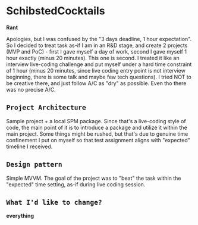 # SchibstedCocktails
**Rant**

Apologies, but I was confused by the "3 days deadline, 1 hour expectation". So I decided to treat task as-if I am in an R&D stage, and create 2 projects (MVP and PoC) - first I gave myself a day of work, second I gave myself 1 hour exactly (minus 20 minutes). This one is second. 
I treated it like an interview live-coding challenge and put myself under a hard time constraint of 1 hour (minus 20 minutes, since live coding entry point is not interview beginning, there is some talk and maybe few tech questions).
I tried NOT to be creative there, and just follow A/C as "dry" as possible. Even tho there was no precise A/C.

``Project Architecture``
- 
Sample project + a local SPM package. Since that's a live-coding style of code, the main point of it is to introduce a package and utilize it within the main project. Some things might be rushed, but that's due to genuine time confinement I put on myself so that test assignment aligns with "expected" timeline I received.

``Design pattern``
-
Simple MVVM. The goal of the project was to "beat" the task within the "expected" time setting, as-if during live coding session.

``What I'd like to change?``
-
**everything**
